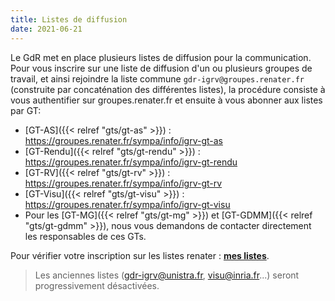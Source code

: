 ```yaml
---
title: Listes de diffusion
date: 2021-06-21
---
```


Le GdR met en place plusieurs listes de diffusion pour la communication. Pour vous inscrire sur une liste de diffusion
d'un ou plusieurs groupes de travail, et ainsi rejoindre la liste commune `gdr-igrv@groupes.renater.fr` (construite par concaténation des différentes listes), la procédure consiste à vous
authentifier sur groupes.renater.fr et ensuite à vous abonner aux listes par GT:

  - [GT-AS]({{< relref "gts/gt-as" >}}) : https://groupes.renater.fr/sympa/info/igrv-gt-as
  - [GT-Rendu]({{< relref "gts/gt-rendu" >}}) : https://groupes.renater.fr/sympa/info/igrv-gt-rendu
  - [GT-RV]({{< relref "gts/gt-rv" >}}) : https://groupes.renater.fr/sympa/info/igrv-gt-rv
  - [GT-Visu]({{< relref "gts/gt-visu" >}}) : https://groupes.renater.fr/sympa/info/igrv-gt-visu
  - Pour les [GT-MG]({{< relref "gts/gt-mg" >}}) et [GT-GDMM]({{< relref "gts/gt-gdmm" >}}), nous vous demandons de contacter directement les responsables de ces GTs.

Pour vérifier votre inscription sur les listes renater : [**mes listes**](https://groupes.renater.fr/sympa/my).



> Les anciennes listes (gdr-igrv@unistra.fr, visu@inria.fr...) seront progressivement désactivées.
